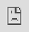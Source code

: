 ```yaml
---
permalink: /tech_blogs/
title: "Technical Blogs"
author_profile: false
redirect_from: 
  - /md/
  - /markdown.html
---
```


======
<iframe 
  src="https://wenhangao21.github.io/blogs/blogs.html" 
  width="100%" 
  height="100%" 
  style="border:none; position:absolute; top:0; left:0; bottom:0; right:0;"></iframe>






